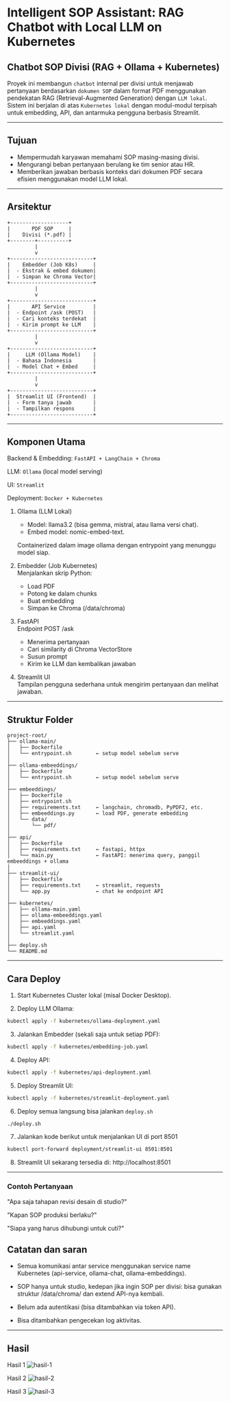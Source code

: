 # Intelligent SOP Assistant: RAG Chatbot with Local LLM on Kubernetes

## Chatbot SOP Divisi (RAG + Ollama + Kubernetes)
Proyek ini membangun ``chatbot`` internal per divisi untuk menjawab pertanyaan berdasarkan ``dokumen SOP`` dalam format PDF menggunakan pendekatan RAG (Retrieval-Augmented Generation) dengan ``LLM lokal``. Sistem ini berjalan di atas ``Kubernetes lokal`` dengan modul-modul terpisah untuk embedding, API, dan antarmuka pengguna berbasis Streamlit.

---

## Tujuan
- Mempermudah karyawan memahami SOP masing-masing divisi.
- Mengurangi beban pertanyaan berulang ke tim senior atau HR.
- Memberikan jawaban berbasis konteks dari dokumen PDF secara efisien menggunakan model LLM lokal.

---

## Arsitektur
```
+-------------------+
|       PDF SOP     |
|    Divisi (*.pdf) |
+--------+----------+
         |
         v
+---------------------------+
|    Embedder (Job K8s)     |
|  - Ekstrak & embed dokumen|
|  - Simpan ke Chroma Vector|
+---------------------------+
         |
         v
+---------------------------+
|       API Service         |
|  - Endpoint /ask (POST)   |
|  - Cari konteks terdekat  |
|  - Kirim prompt ke LLM    |
+---------------------------+
         |
         v
+---------------------------+
|     LLM (Ollama Model)    |
|  - Bahasa Indonesia       |
|  - Model Chat + Embed     |
+---------------------------+
         |
         v
+---------------------------+
|  Streamlit UI (Frontend)  |
|  - Form tanya jawab       |
|  - Tampilkan respons      |
+---------------------------+
```
---

## Komponen Utama

Backend & Embedding: ``FastAPI + LangChain + Chroma``

LLM: ``Ollama`` (local model serving)

UI: ``Streamlit``

Deployment: ``Docker + Kubernetes``

1. Ollama (LLM Lokal)
    - Model: llama3.2 (bisa gemma, mistral, atau llama versi chat).
    - Embed model: nomic-embed-text.  

    Containerized dalam image ollama dengan entrypoint yang menunggu model siap.

2. Embedder (Job Kubernetes)    
    Menjalankan skrip Python: 
    - Load PDF
    - Potong ke dalam chunks
    - Buat embedding
    - Simpan ke Chroma (/data/chroma)

3. FastAPI  
    Endpoint POST /ask
    -   Menerima pertanyaan
    - Cari similarity di Chroma VectorStore
    - Susun prompt
    - Kirim ke LLM dan kembalikan jawaban

4. Streamlit UI     
    Tampilan pengguna sederhana untuk mengirim pertanyaan dan melihat jawaban.

---

## Struktur Folder
```
project-root/
├── ollama-main/
│   ├── Dockerfile
│   └── entrypoint.sh        ← setup model sebelum serve
│
├── ollama-embeeddings/
│   ├── Dockerfile
│   └── entrypoint.sh        ← setup model sebelum serve
│
├── embeeddings/
│   ├── Dockerfile
│   ├── entrypoint.sh
│   ├── requirements.txt     ← langchain, chromadb, PyPDF2, etc.
│   ├── embeeddings.py       ← load PDF, generate embedding
│   └── data/
│       └── pdf/
│
├── api/
│   ├── Dockerfile
│   ├── requirements.txt     ← fastapi, httpx
│   └── main.py              ← FastAPI: menerima query, panggil embeeddings + ollama
│
├── streamlit-ui/
│   ├── Dockerfile
│   ├── requirements.txt     ← streamlit, requests
│   └── app.py               ← chat ke endpoint API
│
├── kubernetes/
│   ├── ollama-main.yaml
│   ├── ollama-embeeddings.yaml
│   ├── embeeddings.yaml
│   ├── api.yaml
│   └── streamlit.yaml
│
├── deploy.sh
└── README.md
```
---

## Cara Deploy
1. Start Kubernetes Cluster lokal (misal Docker Desktop).

2. Deploy LLM Ollama:
```bash
kubectl apply -f kubernetes/ollama-deployment.yaml
```

3. Jalankan Embedder (sekali saja untuk setiap PDF):
```bash
kubectl apply -f kubernetes/embedding-job.yaml
```

4. Deploy API:
```bash
kubectl apply -f kubernetes/api-deployment.yaml
```

5. Deploy Streamlit UI:
```bash
kubectl apply -f kubernetes/streamlit-deployment.yaml
```

6. Deploy semua langsung bisa jalankan ``deploy.sh``
```bash
./deploy.sh
```

7. Jalankan kode berikut untuk menjalankan UI di port 8501
```bash
kubectl port-forward deployment/streamlit-ui 8501:8501
```

8. Streamlit UI sekarang tersedia di: http://localhost:8501
---

### Contoh Pertanyaan
"Apa saja tahapan revisi desain di studio?"

"Kapan SOP produksi berlaku?"

"Siapa yang harus dihubungi untuk cuti?"

## Catatan dan saran
- Semua komunikasi antar service menggunakan service name Kubernetes (api-service, ollama-chat, ollama-embeddings).

- SOP hanya untuk studio, kedepan jika ingin SOP per divisi: bisa gunakan struktur /data/chroma/<divisi> dan extend API-nya kembali.

- Belum ada autentikasi (bisa ditambahkan via token API).

- Bisa ditambahkan pengecekan log aktivitas.

---

## Hasil
Hasil 1
![hasil-1](./img/hasil-1.png)

Hasil 2
![hasil-2](./img/hasil-2.png)

Hasil 3
![hasil-3](./img/hasil-3.png)
